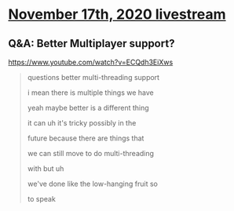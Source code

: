 # [November 17th, 2020 livestream](../2020-11-17.md)
## Q&A: Better Multiplayer support?
https://www.youtube.com/watch?v=ECQdh3EiXws
> questions better multi-threading support
> 
> i mean there is multiple things we have
> 
> yeah maybe better is a different thing
> 
> it can uh it's tricky possibly in the
> 
> future because there are things that
> 
> we can still move to do multi-threading
> 
> with but uh
> 
> we've done like the low-hanging fruit so
> 
> to speak
> 
